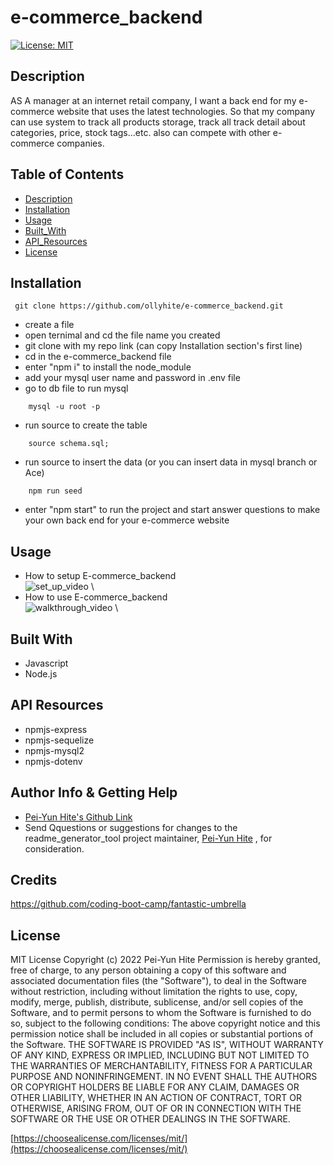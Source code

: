 # e-commerce_backend

[![License: MIT](https://img.shields.io/badge/License-MIT-yellow.svg)](https://opensource.org/licenses/MIT)

## Description

AS A manager at an internet retail company, I want a back end for my e-commerce website that uses the latest technologies. So that my company can use system to track all products storage, track all track detail about categories, price, stock tags...etc. also can compete with other e-commerce companies.

## Table of Contents

- [Description](#description)
- [Installation](#installation)
- [Usage](#usage)
- [Built_With](#built-with)
- [API_Resources](#api-resources)
- [License](#license)

## Installation

```
 git clone https://github.com/ollyhite/e-commerce_backend.git
```

- create a file
- open ternimal and cd the file name you created
- git clone with my repo link (can copy Installation section's first line)
- cd in the e-commerce_backend file
- enter "npm i" to install the node_module
- add your mysql user name and password in .env file
- go to db file to run mysql

```
    mysql -u root -p
```

- run source to create the table

```
    source schema.sql;
```

- run source to insert the data (or you can insert data in mysql branch or Ace)

```
    npm run seed
```

- enter "npm start" to run the project and start answer questions to make your own back end for your e-commerce website

## Usage

- How to setup E-commerce_backend \
  ![set_up_video](./dist/images/set_up_EmployeeOrganizer_demoe.gif) \
- How to use E-commerce_backend \
  ![walkthrough_video](./dist/images/employee_organizer_demo_video.gif) \

## Built With

- Javascript
- Node.js

## API Resources

- npmjs-express
- npmjs-sequelize
- npmjs-mysql2
- npmjs-dotenv

## Author Info & Getting Help

- [Pei-Yun Hite's Github Link](https://github.com/ollyhite)
- Send Qquestions or suggestions for changes to the readme_generator_tool project maintainer, [Pei-Yun Hite](mailto:ollyhite8520@gmail.com?subject=[GitHub]%20employee_organizer%20) , for consideration.

## Credits

https://github.com/coding-boot-camp/fantastic-umbrella

## License

MIT License
Copyright (c) 2022 Pei-Yun Hite
Permission is hereby granted, free of charge, to any person obtaining a copy of this software and associated documentation files (the "Software"), to deal in the Software without restriction, including without limitation the rights to use, copy, modify, merge, publish, distribute, sublicense, and/or sell copies of the Software, and to permit persons to whom the Software is furnished to do so, subject to the following conditions:
The above copyright notice and this permission notice shall be included in all copies or substantial portions of the Software.
THE SOFTWARE IS PROVIDED "AS IS", WITHOUT WARRANTY OF ANY KIND, EXPRESS OR IMPLIED, INCLUDING BUT NOT LIMITED TO THE WARRANTIES OF MERCHANTABILITY, FITNESS FOR A PARTICULAR PURPOSE AND NONINFRINGEMENT. IN NO EVENT SHALL THE AUTHORS OR COPYRIGHT HOLDERS BE LIABLE FOR ANY CLAIM, DAMAGES OR OTHER LIABILITY, WHETHER IN AN ACTION OF CONTRACT, TORT OR OTHERWISE, ARISING FROM, OUT OF OR IN CONNECTION WITH THE SOFTWARE OR THE USE OR OTHER DEALINGS IN THE SOFTWARE.

[https://choosealicense.com/licenses/mit/](https://choosealicense.com/licenses/mit/)
